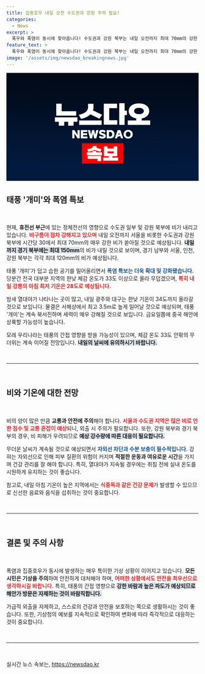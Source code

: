 ```yaml
---
title: 집중호우 내일 오전 수도권과 강원 주의 필요!
categories:
  - News
excerpt: >
  폭우와 폭염이 동시에 찾아옵니다! 수도권과 강원 북부는 내일 오전까지 최대 70mm의 강한 비가 쏟아지고, 한낮 체감온도는 33도를 넘길 것으로 예상됩니다. 태풍 개미의 영향으로 기온과 강수량 모두 주의가 필요합니다!
feature_text: >
  폭우와 폭염이 동시에 찾아옵니다! 수도권과 강원 북부는 내일 오전까지 최대 70mm의 강한 비가 쏟아지고, 한낮 체감온도는 33도를 넘길 것으로 예상됩니다. 태풍 개미의 영향으로 기온과 강수량 모두 주의가 필요합니다!
image: '/assets/img/newsdao_breakingnews.jpg'
---
```


<p><img src="/assets/img/newsdao_breakingnews.jpg" alt="ontimetimes 속보" /></p>

<h2 data-ke-size="size26">태풍 '개미'와 폭염 특보</h2>

<p data-ke-size="size16">&nbsp;</p>

<p>현재, <b>휴전선 부근</b>에 있는 정체전선의 영향으로 수도권 일부 및 강원 북부에 비가 내리고 있습니다. <b><span style="color: #ee2323;">비구름이 점차 강해지고 있으며</span></b> 내일 오전까지 서울을 비롯한 수도권과 강원 북부에 시간당 30에서 최대 70mm의 매우 강한 비가 쏟아질 것으로 예상됩니다. <b><span style="background-color: #21538527;">내일까지 경기 북부에는 최대 150mm</span></b>의 비가 내릴 것으로 보이며, 경기 남부와 서울, 인천, 강원 북부는 각각 최대 120mm의 비가 예상됩니다. </p>

<p>태풍 '개미'가 덥고 습한 공기를 밀어올리면서 <b><span style="color: #1a5490;">폭염 특보는 더욱 확대 및 강화됐습니다.</span></b> 당분간 전국 대부분 지역의 한낮 체감 온도가 33도 이상으로 올라 무덥겠으며, <b><span style="color: #ee2323;">특히 내일 강릉의 아침 최저 기온은 28도로 예상됩니다.</span></b> </p>

<p>밤새 열대야가 나타나는 곳이 많고, 내일 광주와 대구는 한낮 기온이 34도까지 올라갈 것으로 보입니다. 물결은 서해상에서 최고 3.5m로 높게 일어날 것으로 예상되며, 태풍 '개미'는 계속 북서진하며 세력이 매우 강해질 것으로 보입니다. 금요일쯤에 중국 해안에 상륙할 가능성이 높습니다. </p>

<p>모레 우리나라는 태풍의 간접 영향을 받을 가능성이 있으며, 체감 온도 33도 안팎의 무더위는 계속 이어질 전망입니다. <b><span style="background-color: #21538527;">내일의 날씨에 유의하시기 바랍니다.</span></b></p>

<p data-ke-size="size16">&nbsp;</p>

<hr>

<p data-ke-size="size16">&nbsp;</p>

<h2 data-ke-size="size26">비와 기온에 대한 전망</h2>

<p data-ke-size="size16">&nbsp;</p>

<p>비의 양이 많은 만큼 <b>교통과 안전에 주의</b>해야 합니다. <b><span style="color: #ee2323;">서울과 수도권 지역은 많은 비로 인한 침수 및 교통 혼잡이 예상</span></b>되니, 외출 시 주의가 필요합니다. 또한, 강원 북부와 경기 북부의 경우, 비 피해가 우려되므로 <b><span style="background-color: #21538527;">예상 강수량에 따른 대응이 필요합니다.</span></b> </p>

<p>무더운 날씨가 계속될 것으로 예상되면서 <b><span style="color: #1a5490;">자외선 차단과 수분 보충이 필수적입니다.</span></b> 강햐는 자외선으로 인해 피부 질환의 위험이 커지며 <b>적절한 운동과 여유로운 시간</b>을 가지며 건강 관리를 잘 해야 합니다. 특히, 열대야가 지속될 경우에는 취침 전에 실내 온도를 시원하게 유지하는 것이 좋습니다. </p>

<p>참고로, 내일 아침 기온이 높은 지역에서는 <b><span style="color: #ee2323;">식중독과 같은 건강 문제</span></b>가 발생할 수 있으므로 신선한 음료와 음식을 섭취하는 것이 중요합니다. </p>

<p data-ke-size="size16">&nbsp;</p>

<hr>

<p data-ke-size="size16">&nbsp;</p>

<h2 data-ke-size="size26">결론 및 주의 사항</h2>

<p data-ke-size="size16">&nbsp;</p>

<p>폭염과 집중호우가 동시에 발생하는 매우 특이한 기상 상황이 이어지고 있습니다. <b>모든 시민은 기상을 주의</b>하여 안전하게 대처해야 하며, <b><span style="color: #ee2323;">어떠한 상황에서도 안전을 최우선으로 생각하시길 바랍니다.</span></b> 특히, 태풍의 간접 영향으로 <b><span style="background-color: #21538527;">강한 바람과 높은 파도가 예상되므로 해안가 방문은 자제하는 것이 바람직합니다.</span></b> </p>

<p>가급적 외출을 자제하고, 스스로의 건강과 안전을 보호하는 쪽으로 생활하시는 것이 좋습니다. 또한, 기상청의 예보를 지속적으로 확인하여 변화에 따라 즉각적으로 대응하는 것이 중요합니다. </p>

<p data-ke-size="size16">&nbsp;</p> 

<hr>

<p data-ke-size="size16">&nbsp;</p>
실시간 뉴스 속보는, <a href="https://newsdao.kr" rel="dofollow">https://newsdao.kr</a>


